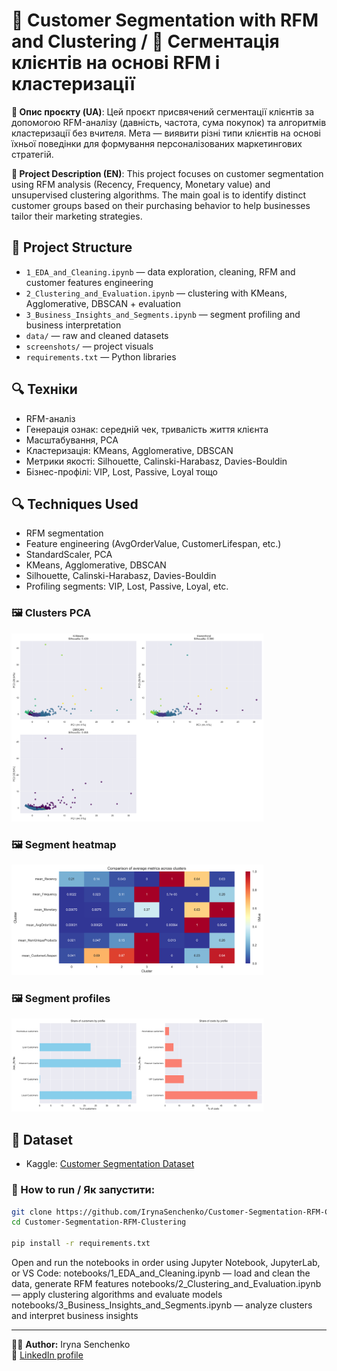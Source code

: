 # 🧠 Customer Segmentation with RFM and Clustering / 🧠 Сегментація клієнтів на основі RFM і кластеризації

**📄 Опис проєкту (UA)**: Цей проєкт присвячений сегментації клієнтів за допомогою RFM-аналізу (давність, частота, сума покупок) та алгоритмів кластеризації без вчителя. Мета — виявити різні типи клієнтів на основі їхньої поведінки для формування персоналізованих маркетингових стратегій.


**📄 Project Description (EN)**: This project focuses on customer segmentation using RFM analysis (Recency, Frequency, Monetary value) and unsupervised clustering algorithms. The main goal is to identify distinct customer groups based on their purchasing behavior to help businesses tailor their marketing strategies.

## 📂 Project Structure

- `1_EDA_and_Cleaning.ipynb` — data exploration, cleaning, RFM and customer features engineering
- `2_Clustering_and_Evaluation.ipynb` — clustering with KMeans, Agglomerative, DBSCAN + evaluation
- `3_Business_Insights_and_Segments.ipynb` — segment profiling and business interpretation
- `data/` — raw and cleaned datasets
- `screenshots/` — project visuals
- `requirements.txt` — Python libraries

## 🔍 Техніки
- RFM-аналіз
- Генерація ознак: середній чек, тривалість життя клієнта
- Масштабування, PCA
- Кластеризація: KMeans, Agglomerative, DBSCAN
- Метрики якості: Silhouette, Calinski-Harabasz, Davies-Bouldin
- Бізнес-профілі: VIP, Lost, Passive, Loyal тощо


## 🔍 Techniques Used
- RFM segmentation
- Feature engineering (AvgOrderValue, CustomerLifespan, etc.)
- StandardScaler, PCA
- KMeans, Agglomerative, DBSCAN
- Silhouette, Calinski-Harabasz, Davies-Bouldin
- Profiling segments: VIP, Lost, Passive, Loyal, etc.

### 🖼️ Clusters PCA

<img src="images/clusters_pca.png" alt="Clusters PCA preview" width="80%"/>

### 🖼️ Segment heatmap

<img src="images/cluster_heatmap.png" alt="Segment heatmap preview" width="80%"/>

### 🖼️ Segment profiles

<img src="images/profiles_bar.png" alt="Segment heatmap preview" width="80%"/>


## 🧩 Dataset

- Kaggle: [Customer Segmentation Dataset](https://www.kaggle.com/datasets/yasserh/customer-segmentation-dataset)

### 🧪 How to run / Як запустити:
```bash
git clone https://github.com/IrynaSenchenko/Customer-Segmentation-RFM-Clustering.git
cd Customer-Segmentation-RFM-Clustering

pip install -r requirements.txt
```
Open and run the notebooks in order using Jupyter Notebook, JupyterLab, or VS Code:
notebooks/1_EDA_and_Cleaning.ipynb — load and clean the data, generate RFM features
notebooks/2_Clustering_and_Evaluation.ipynb — apply clustering algorithms and evaluate models
notebooks/3_Business_Insights_and_Segments.ipynb — analyze clusters and interpret business insights

---

👩‍💻 **Author:** Iryna Senchenko  
🔗 [LinkedIn profile](https://www.linkedin.com/in/iryna-senchenko/)